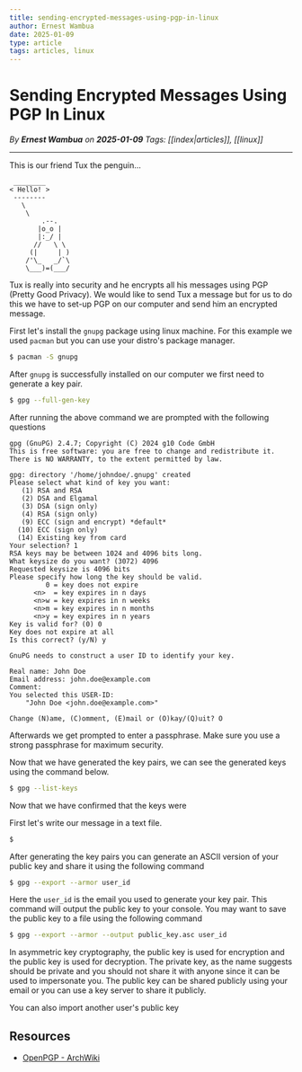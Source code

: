 ```yaml
---
title: sending-encrypted-messages-using-pgp-in-linux
author: Ernest Wambua
date: 2025-01-09
type: article
tags: articles, linux
---
```


# Sending Encrypted Messages Using PGP In Linux
_By **Ernest Wambua** on **2025-01-09**_
_Tags: [[index|articles]], [[linux]]_
___

This is our friend Tux the penguin...

```text
 ________
< Hello! >
 --------
   \
    \
        .--.
       |o_o |
       |:_/ |
      //   \ \
     (|     | )
    /'\_   _/`\
    \___)=(___/
```

Tux is really into security and he encrypts all his messages using PGP (Pretty Good Privacy). We would like to send Tux a message but for us to do this we have to set-up PGP on our computer and send him an encrypted message.

First let's install the `gnupg` package using linux machine. For this example we used `pacman` but you can use your distro's package manager.

```bash
$ pacman -S gnupg
```

After `gnupg` is successfully installed on our computer we first need to generate a key pair.

```bash
$ gpg --full-gen-key
```

After running the above command we are prompted with the following questions

```text
gpg (GnuPG) 2.4.7; Copyright (C) 2024 g10 Code GmbH
This is free software: you are free to change and redistribute it.
There is NO WARRANTY, to the extent permitted by law.

gpg: directory '/home/johndoe/.gnupg' created
Please select what kind of key you want:
   (1) RSA and RSA
   (2) DSA and Elgamal
   (3) DSA (sign only)
   (4) RSA (sign only)
   (9) ECC (sign and encrypt) *default*
  (10) ECC (sign only)
  (14) Existing key from card
Your selection? 1
RSA keys may be between 1024 and 4096 bits long.
What keysize do you want? (3072) 4096
Requested keysize is 4096 bits
Please specify how long the key should be valid.
         0 = key does not expire
      <n>  = key expires in n days
      <n>w = key expires in n weeks
      <n>m = key expires in n months
      <n>y = key expires in n years
Key is valid for? (0) 0
Key does not expire at all
Is this correct? (y/N) y

GnuPG needs to construct a user ID to identify your key.

Real name: John Doe
Email address: john.doe@example.com
Comment: 
You selected this USER-ID:
    "John Doe <john.doe@example.com>"

Change (N)ame, (C)omment, (E)mail or (O)kay/(Q)uit? O
```

Afterwards we get prompted to enter a passphrase. Make sure you use a strong passphrase for maximum security.

Now that we have generated the key pairs, we can see the generated keys using the command below.

```bash
$ gpg --list-keys
```

Now that we have confirmed that the keys were 

First let's write our message in a text file.

```bash
$ 
```



After generating the key pairs you can generate an ASCII version of your public key and share it using the following command

```bash
$ gpg --export --armor user_id
```

Here the `user_id` is the email you used to generate your key pair. This command will output the public key to your console. You may want to save the public key to a file using the following command

```bash
$ gpg --export --armor --output public_key.asc user_id
```

In asymmetric key cryptography, the public key is used for encryption and the public key is used for decryption. The private key, as the name suggests should be private and you should not share it with anyone since it can be used to impersonate you. The public key can be shared publicly using your email or you can use a key server to share it publicly.

You can also import another user's public key 



## Resources
- [OpenPGP - ArchWiki](https://wiki.archlinux.org/title/OpenPGP)